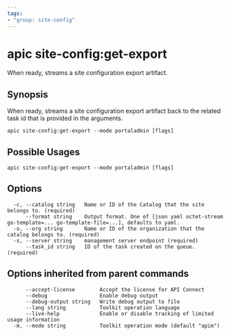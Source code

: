 ```yaml
---
tags:
- "group: site-config"
---
```

# apic site-config:get-export

When ready, streams a site configuration export artifact.

## Synopsis

When ready, streams a site configuration export artifact back to the related task id that is provided in the arguments.

```
apic site-config:get-export --mode portaladmin [flags]
```

## Possible Usages

```
apic site-config:get-export --mode portaladmin [flags]
```

## Options

```
  -c, --catalog string   Name or ID of the Catalog that the site belongs to. (required)
      --format string    Output format. One of [json yaml octet-stream go-template=... go-template-file=...], defaults to yaml.
  -o, --org string       Name or ID of the organization that the catalog belongs to. (required)
  -s, --server string    management server endpoint (required)
      --task_id string   ID of the task created on the queue. (required)
```

## Options inherited from parent commands

```
      --accept-license        Accept the license for API Connect
      --debug                 Enable debug output
      --debug-output string   Write debug output to file
      --lang string           Toolkit operation language
      --live-help             Enable or disable tracking of limited usage information
  -m, --mode string           Toolkit operation mode (default "apim")
```
